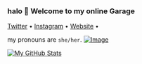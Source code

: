 ### halo 👋 Welcome to my online Garage


<p align="left">
  <a href="https://twitter.com/sur_dev12">Twitter</a> •
  <a href="https://instagram.com/suraaga.devraj">Instagram</a> • 
  <a href="https://suraaga.github.io">Website</a> •
</p>
  
 my pronouns are `she/her`.
[![Image](https://i.imgur.com/JkxyQes.jpg)](https://imgur.com/JkxyQes)




 [![My GitHub Stats](https://github-readme-stats.vercel.app/api?username=Suraaga)](https://github.com/Suraaga) 

